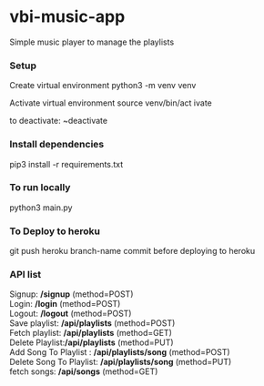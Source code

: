 # vbi-music-app

Simple music player to manage the playlists 

### Setup

Create virtual environment
python3 -m venv venv

Activate virtual environment
source venv/bin/act	ivate

to deactivate:  ~deactivate

### Install dependencies

pip3 install -r requirements.txt

### To run locally

python3 main.py

### To Deploy to heroku

git push heroku branch-name
commit before deploying to heroku

### API list

Signup: **/signup** (method=POST) \
Login: **/login**   (method=POST) \
Logout: **/logout** (method=POST) \
Save playlist: **/api/playlists**  (method=POST) \
Fetch playlist: **/api/playlists** (method=GET) \
Delete Playlist:**/api/playlists** (method=PUT) \
Add Song To Playlist : **/api/playlists/song** (method=POST) \
Delete Song To Playlist: **/api/playlists/song** (method=PUT) \
fetch songs: **/api/songs** (method=GET)
